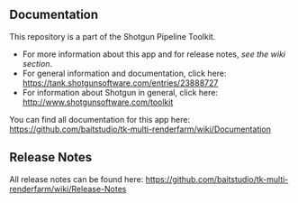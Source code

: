 ## Documentation
This repository is a part of the Shotgun Pipeline Toolkit.

- For more information about this app and for release notes, *see the wiki section*.
- For general information and documentation, click here: https://tank.shotgunsoftware.com/entries/23888727
- For information about Shotgun in general, click here: http://www.shotgunsoftware.com/toolkit

You can find all documentation for this app here: https://github.com/baitstudio/tk-multi-renderfarm/wiki/Documentation

## Release Notes

All release notes can be found here: https://github.com/baitstudio/tk-multi-renderfarm/wiki/Release-Notes

